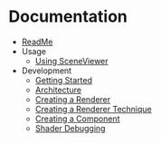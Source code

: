 
# Documentation

- [ReadMe](../README.md)
- Usage
    - [Using SceneViewer](./usage/scene_viewer_usage.md)
- Development
    - [Getting Started](./development/getting_started.md)
    - [Architecture](./development/architecture.md)
    - [Creating a Renderer](./development/renderer.md)
    - [Creating a Renderer Technique](./development/render_technique.md)
    - [Creating a Component](./development/component.md)
    - [Shader Debugging](./development/shader_debugging.md)